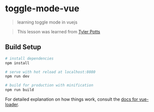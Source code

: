 # toggle-mode-vue

> learning toggle mode in vuejs

> This lesson was learned from [Tyler Potts](https://www.youtube.com/watch?v=cQy6cUFpULU&list=WL&index=25&t=17s)

## Build Setup

``` bash
# install dependencies
npm install

# serve with hot reload at localhost:8080
npm run dev

# build for production with minification
npm run build
```

For detailed explanation on how things work, consult the [docs for vue-loader](http://vuejs.github.io/vue-loader).
